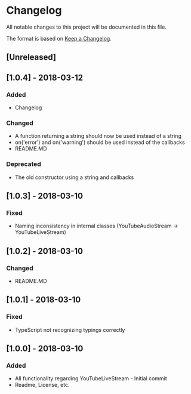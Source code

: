 # Changelog
All notable changes to this project will be documented in this file.

The format is based on [Keep a Changelog](http://keepachangelog.com/en/1.0.0/).

## [Unreleased]

## [1.0.4] - 2018-03-12
### Added
- Changelog
### Changed
- A function returning a string should now be used instead of a string
- on('error') and on('warning') should be used instead of the callbacks
- README.MD
### Deprecated
- The old constructor using a string and callbacks

## [1.0.3] - 2018-03-10
### Fixed
- Naming inconsistency in internal classes (YouTubeAudioStream -> YouTubeLiveStream)

## [1.0.2] - 2018-03-10
### Changed
- README.MD

## [1.0.1] - 2018-03-10
### Fixed
- TypeScript not recognizing typings correctly

## [1.0.0] - 2018-03-10
### Added
- All functionality regarding YouTubeLiveStream - Initial commit
- Readme, License, etc.
